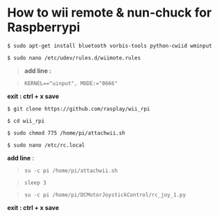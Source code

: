 # How to  wii remote & nun-chuck for Raspberrypi
```
$ sudo apt-get install bluetooth vorbis-tools python-cwiid wminput
```
```
$ sudo nano /etc/udev/rules.d/wiimote.rules
```
> **add line :**  

>   `KERNEL=="uinput", MODE:="0666"`

**exit : ctrl + x save**
```
$ git clone https://github.com/rasplay/wii_rpi
```
```
$ cd wii_rpi
```
```
$ sudo chmod 775 /home/pi/attachwii.sh
```
```
$ sudo nano /etc/rc.local
```
**add line** :
>  `su -c pi /home/pi/attachwii.sh`

>  `sleep 3`

>  `su -c pi /home/pi/DCMotorJoystickControl/rc_joy_1.py`

**exit : ctrl + x save**
